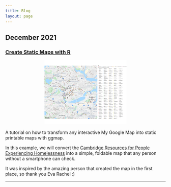 ```yaml
---
title: Blog
layout: page
---
```


## December 2021

### [Create Static Maps with R](https://gmelloni.github.io/blog/cambridge_homelessness.html)

<div style="text-align:center">
<a href="https://gmelloni.github.io/blog/cambridge_homelessness.html">
<img src="images/camb_map.png" height="200" style="vertical-align:right" />
</a>
</div>


A tutorial on how to transform any interactive 
My Google Map into static printable maps with ggmap. 

In this example, we will convert the 
[Cambridge Resources for People Experiencing Homelessness](https://www.google.com/maps/d/u/0/viewer?mid=1IqJfrCiNpjzX4qajcFOExhN3nRm_ZSeq&ll=42.37703477815819%2C-71.15098675&z=12) 
into a simple, foldable map that any person without a smartphone can check.

It was inspired by the amazing person 
that created the map in the first place, so thank you Eva Rachel :)




----------------------




